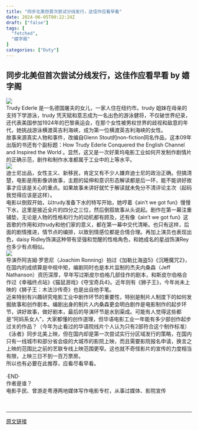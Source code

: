 ```yaml
---
title: "同步北美但首次尝试分线发行，这佳作应看早看"
date: 2024-06-05T00:22:24Z
draft: ["false"]
tags: [
  "fetched",
  "嬉字阁"
]
categories: ["Duty"]
---
```

同步北美但首次尝试分线发行，这佳作应看早看 by 嬉字阁
------
<div><section data-mpa-powered-by="yiban.io"><img data-galleryid="" data-imgfileid="503117471" data-ratio="1.481111111111111" data-s="300,640" data-src="https://mmbiz.qpic.cn/mmbiz_png/lWib0CdNmUlOeCjPSLmPou4My5ZqebGMVoUwBXYFtyCATXx2qB3J7hPfEUR8Tib5SHpbMgIVBF5JYrdMichCOZfCA/640?wx_fmt=png" data-type="png" data-w="900" src="https://mmbiz.qpic.cn/mmbiz_png/lWib0CdNmUlOeCjPSLmPou4My5ZqebGMVoUwBXYFtyCATXx2qB3J7hPfEUR8Tib5SHpbMgIVBF5JYrdMichCOZfCA/640?wx_fmt=png"></section><section><span></span></section><section><span>Trudy Ederle 是一名德国屠夫的女儿，一家人住在纽约市。trudy 姐妹在母亲的支持下学游泳，trudy 凭天赋和意志成为一名出色的游泳健将，不仅破世界纪录，还代表美国参加1924年的巴黎奥运会，在那个女性被男权世界的歧视和敌意的年代，她挑战游泳横渡英吉利海峡，成为第一位横渡英吉利海峡的女性。</span></section><section><span>故事来源真实人物和事件，改编自Glenn Stout的non-fiction同名作品，这本09年出版的书还有个副标题：How Trudy Ederle Conquered the English Channel and Inspired the World 。显然，这又是一次好莱坞电影工业如何开发制作剧情片的正确示范，剧作和制作水准都属于工业中的上等水平。</span></section><section><img data-galleryid="" data-imgfileid="503117472" data-ratio="0.42444444444444446" data-s="300,640" data-src="https://mmbiz.qpic.cn/mmbiz_png/lWib0CdNmUlOeCjPSLmPou4My5ZqebGMVQ8nibOKrfvL79xP8kBN0jwvic2v6pBlzeUCdgNgib6cNxpkibdlNE2fmMw/640?wx_fmt=png" data-type="png" data-w="900" src="https://mmbiz.qpic.cn/mmbiz_png/lWib0CdNmUlOeCjPSLmPou4My5ZqebGMVQ8nibOKrfvL79xP8kBN0jwvic2v6pBlzeUCdgNgib6cNxpkibdlNE2fmMw/640?wx_fmt=png"></section><section><span></span></section><section><span>迪士尼出品，女性主义、新移民，肯定又有不少人嫌弃迪士尼的政治正确。但搞清楚，电影是用影像讲故事，主题的延伸和意识形态解读都是后一环，能不能讲好故事才应该是关心的重点。如果故事未讲好就忙于解读就未免分不清评论主次（起码我觉得应该是这样）。</span></section><section><span>电影以倒叙开始，以trudy准备下水的特写开始，她哼着《ain’t we got fun》慢慢下水，这里是接近全片的四分之三位，然后倒叙故事从头说起。剧作在第一幕注重铺垫，无论是人物的性格和行为的动机都有顾及，还有像《ain’t we got fun》这首歌的作用和对trudy和他们家的意义，都在第一幕中交代清晰。也只有这样，后面的剧情推进，情节点的编排，以致到情感位都是合情合理。再加上演员也表现出色，daisy Ridley饰演这种带有坚强和觉醒的性格角色，和她成名的星战饰演Rey也多少有点相似。</span></section><section><img data-galleryid="" data-imgfileid="503117475" data-ratio="0.4111111111111111" data-s="300,640" data-src="https://mmbiz.qpic.cn/mmbiz_png/lWib0CdNmUlOeCjPSLmPou4My5ZqebGMVQciayFwNLHJxS2g7eKsK9BvN7oNRJtOkNHpiaO2GP79Mx4t1rOSxIJPQ/640?wx_fmt=png" data-type="png" data-w="900" src="https://mmbiz.qpic.cn/mmbiz_png/lWib0CdNmUlOeCjPSLmPou4My5ZqebGMVQciayFwNLHJxS2g7eKsK9BvN7oNRJtOkNHpiaO2GP79Mx4t1rOSxIJPQ/640?wx_fmt=png"></section><section><span></span></section><section><span>导演乔阿吉姆·罗恩尼（Joachim Ronning）拍过《加勒比海盗5》《沉睡魔咒2》，在国内的成绩算是中规中矩，编剧同时也是本片监制的杰夫内桑森（Jeff Nathanson）资历深厚，早年写过斯皮尔伯格几部佳作的剧本，和斯皮尔伯格合作过《幸福终点站》《猫鼠游戏》《夺宝奇兵4》。近年则有《狮子王》，今年尚未上映的《狮子王：木法沙传奇》也是出自他手笔。</span></section><section><span>近来特别有兴趣研究电影工业中剧作环节的重要性，特别是制片人制度下的如何发掘故事和创作剧本。编剧出身的制片人内桑森更会明白剧作是电影制作的起步环节，讲好故事，做好剧本，最后的导演环节是水到渠成。可能有人觉得这些都是“阿妈系女人”，大家都懂的创作道理，但华语电影工业一年能有多少部创作起步过关的作品？（今年为止看过的华语院线片个人认为只有2部符合这个制作标准）</span></section><section><span>《泳者》同步北美上映，但在国内却是第一次尝试实行分区域发行的策略，在国内只有一线城市和部分省会级的大城市的影院上映，而且需要影院报名申请，换言之上映的范围比之前的艺联专线上映范围更窄。这也就不奇怪影片的宣传的力度相当有限，上映三日不到一百万票房。</span><span></span></section><section><span></span></section><section><span>所以也有必要在此推荐，应看尽看早看。</span></section><section><br></section><section><span>·END·</span></section><section data-mpa-template="t" mpa-from-tpl="t"><section data-mid="" mpa-from-tpl="t"><section data-mid="" mpa-from-tpl="t"><section data-mid="" mpa-from-tpl="t"><section><span>作者是谁？</span></section><section><span>电影手民、曾游走粤港两地媒体写作电影专栏，从事过媒体、影院宣传</span></section></section></section></section></section><section><br></section><section><mp-common-profile data-pluginname="mpprofile" data-id="MzI0MzIwOTk1MQ==" data-headimg="http://mmbiz.qpic.cn/mmbiz_png/lWib0CdNmUlMo99FzBlpM2PuhPA9l4B9bGSJiawOcOWVVdqKEFVEqhANIlpIzhmVTlwsvjO4Hn2LF51ibjzT57icZQ/0?wx_fmt=png" data-nickname="嬉字阁" data-alias="honestfilm" data-signature="一界電影評民，一名電影場景L" data-from="0" data-is_biz_ban="0"></mp-common-profile></section><section><br></section><p><mp-style-type data-value="3"></mp-style-type></p></div>  
<hr>
<a href="https://mp.weixin.qq.com/s/4IjJPfEJiZJmp89L2w5MXA",target="_blank" rel="noopener noreferrer">原文链接</a>
